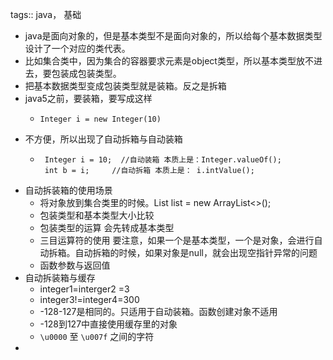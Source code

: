 tags:: java， 基础

- java是面向对象的，但是基本类型不是面向对象的，所以给每个基本数据类型设计了一个对应的类代表。
- 比如集合类中，因为集合的容器要求元素是object类型，所以基本类型放不进去，要包装成包装类型。
- 把基本数据类型变成包装类型就是装箱。反之是拆箱
- java5之前，要装箱，要写成这样
	- ```
	  Integer i = new Integer(10)
	  ```
- 不方便，所以出现了自动拆箱与自动装箱
	- ```
	   Integer i = 10;  //自动装箱 本质上是：Integer.valueOf();
	   int b = i;     //自动拆箱 本质上是： i.intValue();
	  ```
- 自动拆装箱的使用场景
	- 将对象放到集合类里的时候。List<Integer> list = new ArrayList<>();
	- 包装类型和基本类型大小比较
	- 包装类型的运算 会先转成基本类型
	- 三目运算符的使用  要注意，如果一个是基本类型，一个是对象，会进行自动拆箱。自动拆箱的时候，如果对象是null，就会出现空指针异常的问题
	- 函数参数与返回值
- 自动拆装箱与缓存
	- integer1=interger2 =3
	- integer3!=integer4=300
	- -128-127是相同的。只适用于自动装箱。函数创建对象不适用
	- -128到127中直接使用缓存里的对象
	- `\u0000` 至 `\u007f` 之间的字符
-